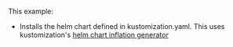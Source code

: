 This example:
- Installs the helm chart defined in kustomization.yaml. This uses kustomization's [helm chart inflation generator](https://kubectl.docs.kubernetes.io/references/kustomize/builtins/#_helmchartinflationgenerator_)
